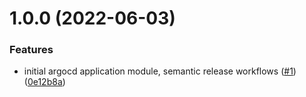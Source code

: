 # 1.0.0 (2022-06-03)


### Features

* initial argocd application module, semantic release workflows ([#1](https://github.com/catalystsquad/terraform-k8s-argocd-application/issues/1)) ([0e12b8a](https://github.com/catalystsquad/terraform-k8s-argocd-application/commit/0e12b8a590e197af532660efd688c501bd9440d9))
